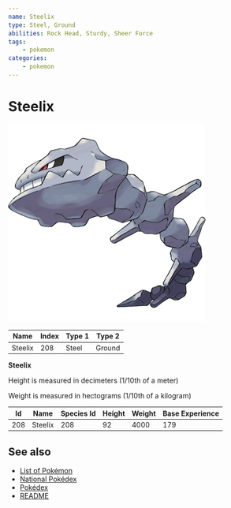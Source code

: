```yaml
---
name: Steelix
type: Steel, Ground
abilities: Rock Head, Sturdy, Sheer Force
tags:
    - pokemon
categories:
    - pokemon
---
```


# Steelix


![Steelix](images/208.png)

| **Name** | **Index** | **Type 1** | **Type 2** |
|----|----|----|----|
| Steelix | 208 | Steel | Ground  |

**Steelix** 


Height is measured in decimeters (1/10th of a meter)

Weight is measured in hectograms (1/10th of a kilogram)

| **Id** | **Name** | **Species Id** | **Height** | **Weight** | **Base Experience** |
|--------|----------|----------------|------------|------------|---------------------|
| 208 | Steelix | 208 | 92 | 4000 | 179 |


## See also

- [List of Pokémon](../pokemon.md)
- [National Pokédex](../national_pokedex.md)
- [Pokédex](../pokedex.md)
- [README](../README.md)
